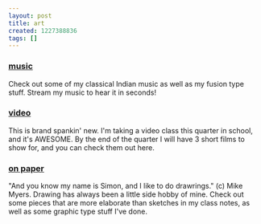 ```yaml
---
layout: post
title: art
created: 1227388836
tags: []
---
```

### [music](/music)

Check out some of my classical Indian music as well as my fusion type stuff. Stream my music to hear it in seconds!

### [video](/video)

This is brand spankin' new. I'm taking a video class this quarter in school, and it's AWESOME. By the end of the quarter I will have 3 short films to show for, and you can check them out here.

### [on paper](/on-paper)

"And you know my name is Simon, and I like to do drawrings." (c) Mike Myers. Drawing has always been a little side hobby of mine. Check out some pieces that are more elaborate than sketches in my class notes, as well as some graphic type stuff I've done.
